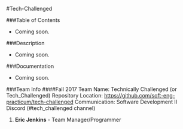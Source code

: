 #Tech-Challenged

###Table of Contents
* Coming soon.

###Description
* Coming soon.

###Documentation
* Coming soon.

###Team Info
####Fall 2017
Team Name: Technically Challenged (or Tech_Challenged)
Repository Location: https://github.com/soft-eng-practicum/tech-challenged
Communication: Software Development II Discord (#tech_challenged channel)
1. **Eric Jenkins** - Team Manager/Programmer	